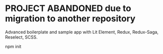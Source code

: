 # PROJECT ABANDONED due to migration to another repository

Advanced boilerplate and sample app with Lit Element, Redux, Redux-Saga, Reselect, SCSS.

npm init